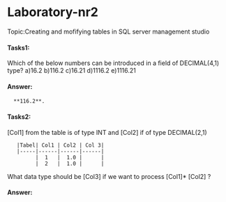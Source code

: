 # Laboratory-nr2
Topic:Creating and mofifying tables in SQL server management studio
#### Tasks1:
Which of the below numbers can be introduced in a field of DECIMAL(4,1) type?
a)16.2  b)116.2  c)16.21  d)1116.2  e)1116.21
#### Answer:
      **116.2**.
#### Tasks2:
[Col1] from the table is of type INT and [Col2] if of type DECIMAL(2,1)

       |Tabel| Col1 | Col2 | Col 3|
       |-----|------|------|------|
             |  1   |  1.0 |      |
             |  2   |  1.0 |      |
             
   What data type should be [Col3] if we want to process [Col1]* [Col2] ?
#### Answer:
